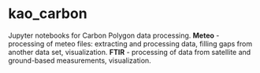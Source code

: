 # kao_carbon
Jupyter notebooks for Carbon Polygon data processing.
__Meteo__ - processing of meteo files: extracting and processing data, filling gaps from another data set, visualization.
__FTIR__ - processing of data from satellite and ground-based measurements, visualization.
